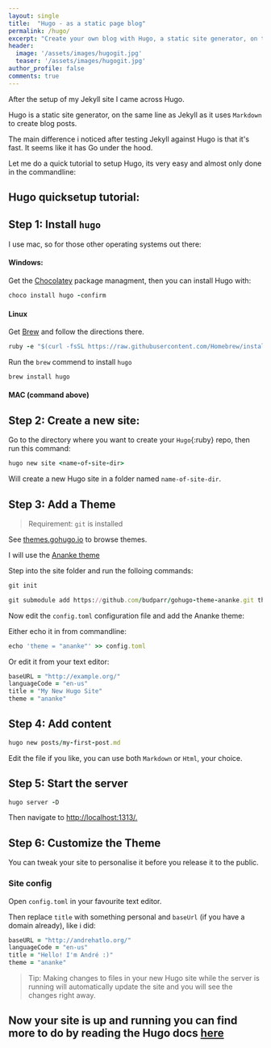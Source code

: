 ```yaml
---
layout: single
title:  "Hugo - as a static page blog"
permalink: /hugo/
excerpt: "Create your own blog with Hugo, a static site generator, on the same line as Jekyll."
header:
  image: '/assets/images/hugogit.jpg'
  teaser: '/assets/images/hugogit.jpg'
author_profile: false
comments: true
---
```


After the setup of my Jekyll site I came across Hugo.

Hugo is a static site generator, on the same line as Jekyll as it uses `Markdown` to create blog posts.

The main difference i noticed after testing Jekyll against Hugo is that it's fast. It seems like it has Go under the hood.

Let me do a quick tutorial to setup Hugo, its very easy and almost only done in the commandline:

## Hugo quicksetup tutorial:


## Step 1: Install `hugo`

I use mac, so for those other operating systems out there:

#### Windows:

Get the [Chocolatey](https://chocolatey.org/) package managment, then you can install Hugo with:

```ruby
choco install hugo -confirm
```

#### Linux

Get [Brew](https://brew.sh/) and follow the directions there.

```ruby
ruby -e "$(curl -fsSL https://raw.githubusercontent.com/Homebrew/install/master/install)"
```

Run the `brew` commend to install `hugo`

```ruby
brew install hugo
```

#### MAC (command above)

## Step 2: Create a new site:

Go to the directory where you want to create your `Hugo`{:ruby} repo, then run this command:

```ruby
hugo new site <name-of-site-dir>
```

Will create a new Hugo site in a folder named `name-of-site-dir`.

## Step 3: Add a Theme

> Requirement: `git` is installed

See [themes.gohugo.io](themes.gohugo.io) to browse themes.

I will use the [Ananke theme](https://themes.gohugo.io/gohugo-theme-ananke/)

Step into the site folder and run the folloing commands:

```ruby
git init

git submodule add https://github.com/budparr/gohugo-theme-ananke.git themes/ananke
```

Now edit the `config.toml` configuration file and add the Ananke theme:

Either echo it in from commandline:

```ruby
echo 'theme = "ananke"' >> config.toml
```

Or edit it from your text editor:

```ruby
baseURL = "http://example.org/"
languageCode = "en-us"
title = "My New Hugo Site"
theme = "ananke"
```

## Step 4: Add content

```ruby
hugo new posts/my-first-post.md
```

Edit the file if you like, you can use both `Markdown` or `Html`, your choice.

## Step 5: Start the server

```ruby
hugo server -D
```

Then navigate to [http://localhost:1313/.](http://localhost:1313/.)

##  Step 6: Customize the Theme

You can tweak your site to personalise it before you release it to the public.

### Site config

Open `config.toml` in your favourite text editor.

Then replace `title` with something personal and `baseUrl` (if you have a domain already), like i did:

```ruby
baseURL = "http://andrehatlo.org/"
languageCode = "en-us"
title = "Hello! I'm André :)"
theme = "ananke"
```

> Tip:
> Making changes to files in your new Hugo site
> while the server is running will automatically update
> the site and you will see the changes right away.

## Now your site is up and running you can find more to do by reading the Hugo docs [here](https://gohugo.io/documentation/)
